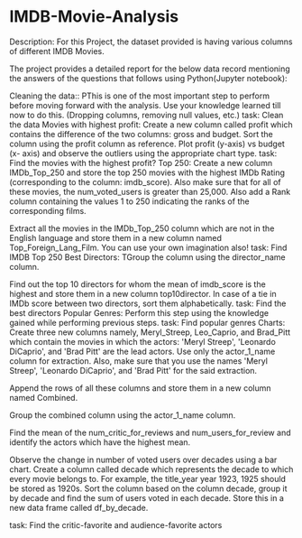 # IMDB-Movie-Analysis
Description:
For this Project, the dataset provided is having various columns of different IMDB Movies.

The project provides a detailed report for the below data record mentioning the answers of the questions that follows using Python(Jupyter notebook):

Cleaning the data:: PThis is one of the most important step to perform before moving forward with the analysis. Use your knowledge learned till now to do this. (Dropping columns, removing null values, etc.)
 task: Clean the data
Movies with highest profit: Create a new column called profit which contains the difference of the two columns: gross and budget. Sort the column using the profit column as reference. Plot profit (y-axis) vs budget (x- axis) and observe the outliers using the appropriate chart type.
 task: Find the movies with the highest profit?
Top 250: Create a new column IMDb_Top_250 and store the top 250 movies with the highest IMDb Rating (corresponding to the column: imdb_score). Also make sure that for all of these movies, the num_voted_users is greater than 25,000. Also add a Rank column containing the values 1 to 250 indicating the ranks of the corresponding films.

Extract all the movies in the IMDb_Top_250 column which are not in the English language and store them in a new column named Top_Foreign_Lang_Film. You can use your own imagination also!
 task: Find IMDB Top 250
Best Directors: TGroup the column using the director_name column.

Find out the top 10 directors for whom the mean of imdb_score is the highest and store them in a new column top10director. In case of a tie in IMDb score between two directors, sort them alphabetically.
 task: Find the best directors
Popular Genres: Perform this step using the knowledge gained while performing previous steps.
 task: Find popular genres
Charts: Create three new columns namely, Meryl_Streep, Leo_Caprio, and Brad_Pitt which contain the movies in which the actors: 'Meryl Streep', 'Leonardo DiCaprio', and 'Brad Pitt' are the lead actors. Use only the actor_1_name column for extraction. Also, make sure that you use the names 'Meryl Streep', 'Leonardo DiCaprio', and 'Brad Pitt' for the said extraction.

Append the rows of all these columns and store them in a new column named Combined.

Group the combined column using the actor_1_name column.

Find the mean of the num_critic_for_reviews and num_users_for_review and identify the actors which have the highest mean.

Observe the change in number of voted users over decades using a bar chart. Create a column called decade which represents the decade to which every movie belongs to. For example, the title_year year 1923, 1925 should be stored as 1920s. Sort the column based on the column decade, group it by decade and find the sum of users voted in each decade. Store this in a new data frame called df_by_decade.


 task: Find the critic-favorite and audience-favorite actors
